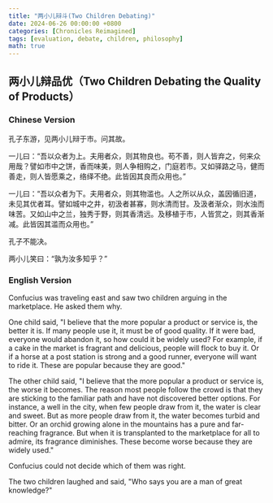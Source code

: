 ```yaml
---
title: "两小儿辩斗(Two Children Debating)"
date: 2024-06-26 00:00:00 +0800
categories: [Chronicles Reimagined]
tags: [evaluation, debate, children, philosophy]
math: true
---
```


## 两小儿辩品优（Two Children Debating the Quality of Products）

### Chinese Version

孔子东游，见两小儿辩于市。问其故。

一儿曰：“吾以众者为上。夫用者众，则其物良也。苟不善，则人皆弃之，何来众用哉？譬如市中之饼，香而味美，则人争相购之，门庭若市。又如驿路之马，健而善走，则人皆愿乘之，络绎不绝。此皆因其良而众用也。”

一儿曰：“吾以众者为下。夫用者众，则其物滥也。人之所以从众，盖因循旧道，未见其优者耳。譬如城中之井，初汲者甚寡，则水清而甘。及汲者渐众，则水浊而味苦。又如山中之兰，独秀于野，则其香清远。及移植于市，人皆赏之，则其香渐减。此皆因其滥而众用也。”

孔子不能决。

两小儿笑曰：“孰为汝多知乎？”

### English Version


Confucius was traveling east and saw two children arguing in the marketplace. He asked them why.

One child said, "I believe that the more popular a product or service is, the better it is. If many people use it, it must be of good quality. If it were bad, everyone would abandon it, so how could it be widely used? For example, if a cake in the market is fragrant and delicious, people will flock to buy it. Or if a horse at a post station is strong and a good runner, everyone will want to ride it. These are popular because they are good."

The other child said, "I believe that the more popular a product or service is, the worse it becomes. The reason most people follow the crowd is that they are sticking to the familiar path and have not discovered better options. For instance, a well in the city, when few people draw from it, the water is clear and sweet. But as more people draw from it, the water becomes turbid and bitter. Or an orchid growing alone in the mountains has a pure and far-reaching fragrance. But when it is transplanted to the marketplace for all to admire, its fragrance diminishes. These become worse because they are widely used."

Confucius could not decide which of them was right.

The two children laughed and said, "Who says you are a man of great knowledge?"

